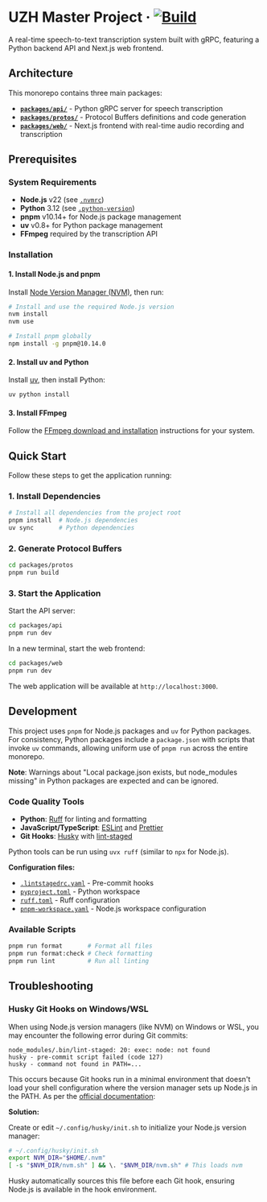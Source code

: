 # UZH Master Project &middot; [![Build](https://github.com/oberpierre/uzh-masterproject/actions/workflows/build.yaml/badge.svg)](https://github.com/oberpierre/uzh-masterproject/actions/workflows/build.yaml)

A real-time speech-to-text transcription system built with gRPC, featuring a Python backend API and Next.js web frontend.

## Architecture

This monorepo contains three main packages:

- **[`packages/api/`](packages/api/README.md)** - Python gRPC server for speech transcription
- **[`packages/protos/`](packages/protos/README.md)** - Protocol Buffers definitions and code generation
- **[`packages/web/`](packages/web/README.md)** - Next.js frontend with real-time audio recording and transcription

## Prerequisites

### System Requirements

- **Node.js** v22 (see [`.nvmrc`](.nvmrc))
- **Python** 3.12 (see [`.python-version`](.python-version))
- **pnpm** v10.14+ for Node.js package management
- **uv** v0.8+ for Python package management
- **FFmpeg** required by the transcription API

### Installation

#### 1. Install Node.js and pnpm

Install [Node Version Manager (NVM)](https://github.com/nvm-sh/nvm#installing-and-updating), then run:

```bash
# Install and use the required Node.js version
nvm install
nvm use

# Install pnpm globally
npm install -g pnpm@10.14.0
```

#### 2. Install uv and Python

Install [uv](https://docs.astral.sh/uv/getting-started/installation/), then install Python:

```bash
uv python install
```

#### 3. Install FFmpeg

Follow the [FFmpeg download and installation](https://ffmpeg.org/download.html) instructions for your system.

## Quick Start

Follow these steps to get the application running:

### 1. Install Dependencies

```bash
# Install all dependencies from the project root
pnpm install  # Node.js dependencies
uv sync       # Python dependencies
```

### 2. Generate Protocol Buffers

```bash
cd packages/protos
pnpm run build
```

### 3. Start the Application

Start the API server:

```bash
cd packages/api
pnpm run dev
```

In a new terminal, start the web frontend:

```bash
cd packages/web
pnpm run dev
```

The web application will be available at `http://localhost:3000`.

## Development

This project uses `pnpm` for Node.js packages and `uv` for Python packages. For consistency, Python packages include a `package.json` with scripts that invoke `uv` commands, allowing uniform use of `pnpm run` across the entire monorepo.

**Note**: Warnings about "Local package.json exists, but node_modules missing" in Python packages are expected and can be ignored.

### Code Quality Tools

- **Python**: [Ruff](https://docs.astral.sh/ruff/) for linting and formatting
- **JavaScript/TypeScript**: [ESLint](https://eslint.org/) and [Prettier](https://prettier.io/)
- **Git Hooks**: [Husky](https://typicode.github.io/husky/) with [lint-staged](https://github.com/lint-staged/lint-staged)

Python tools can be run using `uvx ruff` (similar to `npx` for Node.js).

**Configuration files:**

- [`.lintstagedrc.yaml`](.lintstagedrc.yaml) - Pre-commit hooks
- [`pyproject.toml`](pyproject.toml) - Python workspace
- [`ruff.toml`](ruff.toml) - Ruff configuration
- [`pnpm-workspace.yaml`](pnpm-workspace.yaml) - Node.js workspace configuration

### Available Scripts

```bash
pnpm run format       # Format all files
pnpm run format:check # Check formatting
pnpm run lint         # Run all linting
```

## Troubleshooting

### Husky Git Hooks on Windows/WSL

When using Node.js version managers (like NVM) on Windows or WSL, you may encounter the following error during Git commits:

```
node_modules/.bin/lint-staged: 20: exec: node: not found
husky - pre-commit script failed (code 127)
husky - command not found in PATH=...
```

This occurs because Git hooks run in a minimal environment that doesn't load your shell configuration where the version manager sets up Node.js in the PATH.
As per the [official documentation](https://typicode.github.io/husky/how-to.html#solution):

**Solution:**

Create or edit `~/.config/husky/init.sh` to initialize your Node.js version manager:

```bash
# ~/.config/husky/init.sh
export NVM_DIR="$HOME/.nvm"
[ -s "$NVM_DIR/nvm.sh" ] && \. "$NVM_DIR/nvm.sh" # This loads nvm
```

Husky automatically sources this file before each Git hook, ensuring Node.js is available in the hook environment.
